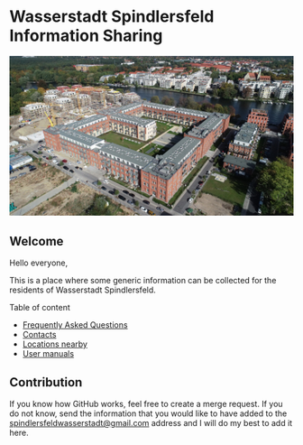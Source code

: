 # Wasserstadt Spindlersfeld Information Sharing

![Building](locations/resources/building.jpg)

## Welcome

Hello everyone,

This is a place where some generic information can be collected for the residents of Wasserstadt Spindlersfeld.

Table of content
- [Frequently Asked Questions](./faq/faq.md)
- [Contacts](./contacts/contacts.md)
- [Locations nearby](./locations/locations.md)
- [User manuals](./manuals/manuals.md)

## Contribution

If you know how GitHub works, feel free to create a merge request. If you do not know, send the information that you would like to have added to the [spindlersfeldwasserstadt@gmail.com](mailto:spindlersfeldwasserstadt@gmail.com) address and I will do my best to add it here.
